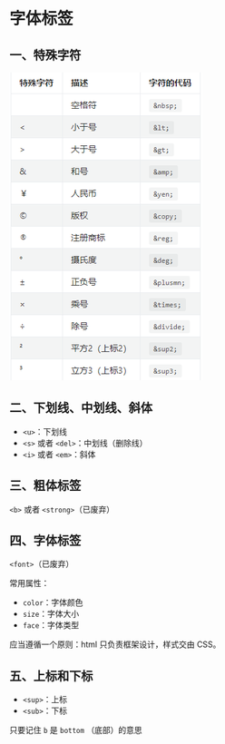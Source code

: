 # 字体标签

## 一、特殊字符

![image-20220825200347769](https://raw.githubusercontent.com/MatubCA/Image/main/img/202208252003801.png)

## 二、下划线、中划线、斜体

- `<u>`：下划线
- `<s>` 或者 `<del>`：中划线（删除线）
- `<i>` 或者 `<em>`：斜体 

## 三、粗体标签

`<b>` 或者 `<strong>`（已废弃）  

## 四、字体标签

`<font>`（已废弃）

常用属性：

- `color`：字体颜色
- `size`：字体大小
- `face`：字体类型

应当遵循一个原则：html 只负责框架设计，样式交由 CSS。

## 五、上标和下标

- `<sup>`：上标
- `<sub>`：下标

只要记住 `b` 是 `bottom` （底部）的意思
